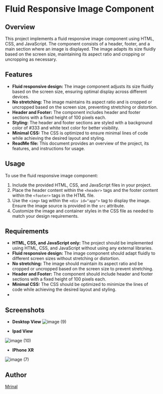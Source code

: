 # Fluid Responsive Image Component

## Overview
This project implements a fluid responsive image component using HTML, CSS, and JavaScript. The component consists of a header, footer, and a main section where an image is displayed. The image adapts its size fluidly based on the screen size, maintaining its aspect ratio and cropping or uncropping as necessary.

## Features
- **Fluid responsive design:** The image component adjusts its size fluidly based on the screen size, ensuring optimal display across different devices.
- **No stretching:** The image maintains its aspect ratio and is cropped or uncropped based on the screen size, preventing stretching or distortion.
- **Header and Footer:** The component includes header and footer sections with a fixed height of 100 pixels each.
- **Styling:** The header and footer sections are styled with a background color of #333 and white text color for better visibility.
- **Minimal CSS:** The CSS is optimized to ensure minimal lines of code while achieving the desired layout and styling.
- **ReadMe file:** This document provides an overview of the project, its features, and instructions for usage.

## Usage
To use the fluid responsive image component:
1. Include the provided HTML, CSS, and JavaScript files in your project.
2. Place the header content within the `<header>` tags and the footer content within the `<footer>` tags in the HTML file.
3. Use the `<img>` tag within the `<div id="app">` tag to display the image. Ensure the image source is provided in the `src` attribute.
4. Customize the image and container styles in the CSS file as needed to match your design requirements.

## Requirements
- **HTML, CSS, and JavaScript only:** The project should be implemented using HTML, CSS, and JavaScript without using any external libraries.
- **Fluid responsive design:** The image component should adapt fluidly to different screen sizes without stretching or distortion.
- **No stretching:** The image should maintain its aspect ratio and be cropped or uncropped based on the screen size to prevent stretching.
- **Header and Footer:** The component should include header and footer sections with a fixed height of 100 pixels each.
- **Minimal CSS:** The CSS should be optimized to minimize the lines of code while achieving the desired layout and styling.
- 
## Screenshots

- **Desktop View**
![image (9)](https://github.com/Mrinal26/fluid-web/assets/89139773/ad079150-4891-43fd-aef6-d1bddc13fc7b)


- **Ipad View**

![image (10)](https://github.com/Mrinal26/fluid-web/assets/89139773/9f3258ec-2fc0-4ad5-ba2f-de6cae2a90f1)


- **IPhone XR**

![image (7)](https://github.com/Mrinal26/fluid-web/assets/89139773/42366fa9-3217-4e5b-96b2-99d02020ae3f)





## Author
[Mrinal](https://github.com/Mrinal26)


